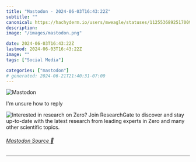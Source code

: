 ```yaml
---
title: "Mastodon - 2024-06-03T16:43:22Z"
subtitle: ""
canonical: https://hachyderm.io/users/mweagle/statuses/112553689251700926
description:
image: "/images/mastodon.png"

date: 2024-06-03T16:43:22Z
lastmod: 2024-06-03T16:43:22Z
image: ""
tags: ["Social Media"]

categories: ["mastodon"]
# generated: 2024-06-21T21:40:31-07:00
---
```

![Mastodon](/images/mastodon.png)

<p>I&#39;m unsure how to reply</p>

![Interested in research on Zero?
Join ResearchGate to discover and stay up-to-date with the latest research
from leading experts in Zero and many other scientific topics.](fe9223018948d20a.png)

###### [Mastodon Source 🐘](https://hachyderm.io/@mweagle/112553689251700926)

___
